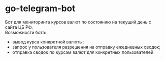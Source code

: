 # go-telegram-bot

Бот для мониторинга курсов валют по состоянию на текущий день с сайта ЦБ РФ.</br>
Возможности бота:
* вывод курса конкретной валюты;
* запрос у пользователя разрешения на отправку ежедневных сводок;
* отправка сводок по курсам валют для конкретных пользователей.